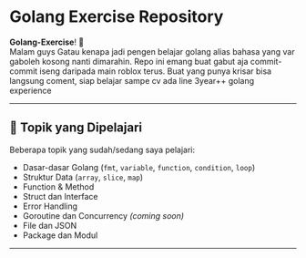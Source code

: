 # Golang Exercise Repository

 **Golang-Exercise**! 🎯  
Malam guys
Gatau kenapa jadi pengen belajar golang alias bahasa yang var gaboleh kosong nanti dimarahin. Repo ini emang buat gabut aja commit-commit iseng daripada main roblox terus. Buat yang punya krisar bisa langsung coment, siap belajar sampe cv ada line 3year++ golang experience

---

## 🧠 Topik yang Dipelajari

Beberapa topik yang sudah/sedang saya pelajari:

- Dasar-dasar Golang (`fmt`, `variable`, `function`, `condition`, `loop`)
- Struktur Data (`array`, `slice`, `map`)
- Function & Method
- Struct dan Interface
- Error Handling
- Goroutine dan Concurrency *(coming soon)*
- File dan JSON
- Package dan Modul

---



